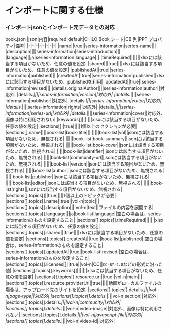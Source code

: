 # インポートに関する仕様

### インポートjsonとインポート元データとの対応
book.json
|json|内容|required|default|CHiLO Book シート|CB 列|PPT プロパティ|備考|
|-|-|-|-|-|-|-|-|
|name||true||series-information|series-name|||
|description||||series-information|series-introduction|||
|language|||ja|series-information|language|||
|timeRequired|||||||xlsxには該当する項目がないため、任意の値を設定|
|shared|||true||||xlsxには該当する項目がないため、任意の値を設定|
|publishedAt||true||series-information|published|||
|createdAt||true||series-information|published||xlsxには該当する項目がないため、publishedを利用|
|updatedAt||true||series-information|revised|||
|details.originalAuthor||||series-information|author||対応外|
|details.*||||series-information|version||対応外|
|details.*||||series-information|publisher||対応外|
|details.*||||series-information|editor||対応外|
|details.*||||series-information|rights||対応外|
|details.*||||series-information|series-url||対応外|
|details.*||||series-information|cover||対応外、画像は特に利用されない|
|keywords[]|||||||xlsxには該当する項目がないため、任意の値を設定|
|sections[]||true|||||1個以上のセクションが必要|
|sections[].name||||book-list|book-title|||
|||||book-list|vol||jsonには該当する項目がないため、無視される|
|||||book-list|book-summary||jsonには該当する項目がないため、無視される|
|||||book-list|book-cover||jsonには該当する項目がないため、無視される|
|||||book-list|identifier||jsonには該当する項目がないため、無視される|
|||||book-list|community-url||jsonには該当する項目がないため、無視される|
|||||book-list|version||jsonには該当する項目がないため、無視される|
|||||book-list|author||jsonには該当する項目がないため、無視される|
|||||book-list|publisher||jsonには該当する項目がないため、無視される|
|||||book-list|editor||jsonには該当する項目がないため、無視される|
|||||book-list|rights||jsonには該当する項目がないため、無視される|
|sections[].topics[]||true|||||1個以上のトピックが必要|
|sections[].topics[].name||true||vol-n|topic|||
|sections[].topics[].description||||vol-n|text||ファイルの内容を展開する|
|sections[].topics[].language|||ja|book-list|language||空白の場合は、series-informationのものを設定すること|
|sections[].topics[].timeRequired|||||||xlsxには該当する項目がないため、任意の値を設定|
|sections[].topics[].shared|||true||||xlsxには該当する項目がないため、任意の値を設定|
|sections[].topics[].createdAt||true||book-list|published||空白の場合は、series-informationのものを設定すること|
|sections[].topics[].updatedAt||true||book-list|revised||空白の場合は、series-informationのものを設定すること|
|sections[].topics[].licenses[]||true||vol-n|CC||`CC-BY-4.0`などの形式に沿った値|
|sections[].topics[].keywords[]|||||||xlsxには該当する項目がないため、任意の値を設定|
|sections[].topics[].resource.url||true||vol-n|main|||
|sections[].topics[].resource.providerUrl||true|||||動画がローカルファイルの場合は、アップロード先のサイトを設定|
|sections[].topics[].details.*||||vol-n|page-type||対応外|
|sections[].topics[].details.*||||vol-n|section||対応外|
|sections[].topics[].details.*||||vol-n|community||対応外|
|sections[].topics[].details.*||||vol-n|video-image||対応外、画像は特に利用されない|
|sections[].topics[].details.*||||vol-n|javascript-file||対応外|
|sections[].topics[].details.*||||vol-n|video-id||対応外|
